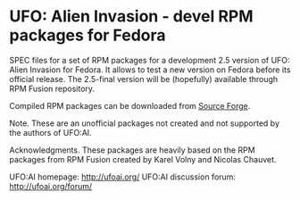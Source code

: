 # UFO: Alien Invasion - devel RPM packages for Fedora

SPEC files for a set of RPM packages for a development 2.5 version of UFO: Alien Invasion for Fedora. It allows to test a new version on Fedora before its official release. The 2.5-final version will be (hopefully) available through RPM Fusion repository.

Compiled RPM packages can be downloaded from [Source Forge](https://sourceforge.net/projects/ufoai-rpms-fedora/files/2.5-dev/).

Note. These are an unofficial packages not created and not supported by the authors of UFO:AI.

Acknowledgments. These packages are heavily based on the RPM packages from RPM Fusion created by Karel Volny and Nicolas Chauvet.

UFO:AI homepage: http://ufoai.org/
UFO:AI discussion forum: http://ufoai.org/forum/

